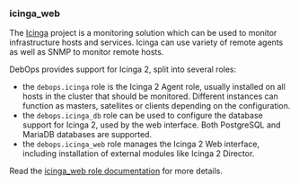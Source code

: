 ### icinga_web

The [Icinga](https://www.icinga.com/) project is a monitoring solution
which can be used to monitor infrastructure hosts and services. Icinga
can use variety of remote agents as well as SNMP to monitor remote
hosts.

DebOps provides support for Icinga 2, split into several roles:

-   the `debops.icinga` role is the Icinga 2 Agent role, usually
    installed on all hosts in the cluster that should be monitored.
    Different instances can function as masters, satellites or clients
    depending on the configuration.
-   the `debops.icinga_db` role can be used to configure the database
    support for Icinga 2, used by the web interface. Both PostgreSQL and
    MariaDB databases are supported.
-   the `debops.icinga_web` role manages the Icinga 2 Web interface,
    including installation of external modules like Icinga 2 Director.

Read the [icinga_web role documentation](https://docs.debops.org/en/stable-3.2/ansible/roles/icinga_web/) for more details.

